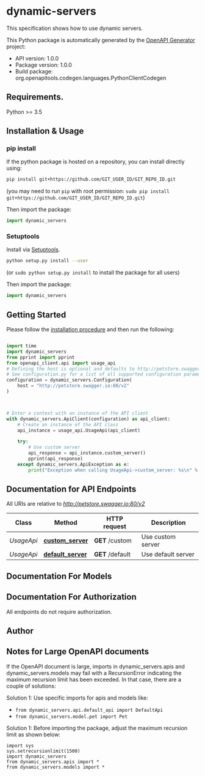 # dynamic-servers
This specification shows how to use dynamic servers.

This Python package is automatically generated by the [OpenAPI Generator](https://openapi-generator.tech) project:

- API version: 1.0.0
- Package version: 1.0.0
- Build package: org.openapitools.codegen.languages.PythonClientCodegen

## Requirements.

Python >= 3.5

## Installation & Usage
### pip install

If the python package is hosted on a repository, you can install directly using:

```sh
pip install git+https://github.com/GIT_USER_ID/GIT_REPO_ID.git
```
(you may need to run `pip` with root permission: `sudo pip install git+https://github.com/GIT_USER_ID/GIT_REPO_ID.git`)

Then import the package:
```python
import dynamic_servers
```

### Setuptools

Install via [Setuptools](http://pypi.python.org/pypi/setuptools).

```sh
python setup.py install --user
```
(or `sudo python setup.py install` to install the package for all users)

Then import the package:
```python
import dynamic_servers
```

## Getting Started

Please follow the [installation procedure](#installation--usage) and then run the following:

```python

import time
import dynamic_servers
from pprint import pprint
from openapi_client.api import usage_api
# Defining the host is optional and defaults to http://petstore.swagger.io:80/v2
# See configuration.py for a list of all supported configuration parameters.
configuration = dynamic_servers.Configuration(
    host = "http://petstore.swagger.io:80/v2"
)



# Enter a context with an instance of the API client
with dynamic_servers.ApiClient(configuration) as api_client:
    # Create an instance of the API class
    api_instance = usage_api.UsageApi(api_client)
    
    try:
        # Use custom server
        api_response = api_instance.custom_server()
        pprint(api_response)
    except dynamic_servers.ApiException as e:
        print("Exception when calling UsageApi->custom_server: %s\n" % e)
```

## Documentation for API Endpoints

All URIs are relative to *http://petstore.swagger.io:80/v2*

Class | Method | HTTP request | Description
------------ | ------------- | ------------- | -------------
*UsageApi* | [**custom_server**](docs/UsageApi.md#custom_server) | **GET** /custom | Use custom server
*UsageApi* | [**default_server**](docs/UsageApi.md#default_server) | **GET** /default | Use default server


## Documentation For Models



## Documentation For Authorization

 All endpoints do not require authorization.

## Author




## Notes for Large OpenAPI documents
If the OpenAPI document is large, imports in dynamic_servers.apis and dynamic_servers.models may fail with a
RecursionError indicating the maximum recursion limit has been exceeded. In that case, there are a couple of solutions:

Solution 1:
Use specific imports for apis and models like:
- `from dynamic_servers.api.default_api import DefaultApi`
- `from dynamic_servers.model.pet import Pet`

Solution 1:
Before importing the package, adjust the maximum recursion limit as shown below:
```
import sys
sys.setrecursionlimit(1500)
import dynamic_servers
from dynamic_servers.apis import *
from dynamic_servers.models import *
```

